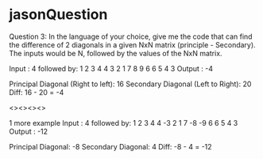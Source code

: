 # jasonQuestion

Question 3:
In the language of your choice, give me the code that can find the difference of 2 diagonals in a given NxN matrix (principle - Secondary).  The inputs would be N, followed by the values of the NxN matrix.

Input :
4
followed by:
1 2 3 4
4 3 2 1
7 8 9 6
6 5 4 3
Output : -4

Principal Diagonal (Right to left): 16
Secondary Diagonal (Left to Right): 20
Diff: 16 - 20 = -4

<><><><>

1 more example
Input :
4
followed by:
1 2 3 4
4 -3 2 1
7 -8 -9 6
6 5 4 3
Output : -12

Principal Diagonal: -8
Secondary Diagonal: 4
Diff: -8 - 4 = -12
